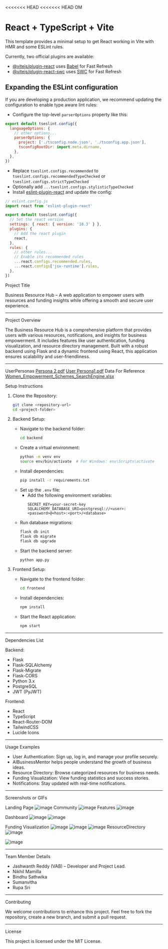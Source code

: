 <<<<<<< HEAD
<<<<<<< HEAD
OM
# React + TypeScript + Vite


This template provides a minimal setup to get React working in Vite with HMR and some ESLint rules.

Currently, two official plugins are available:

- [@vitejs/plugin-react](https://github.com/vitejs/vite-plugin-react/blob/main/packages/plugin-react/README.md) uses [Babel](https://babeljs.io/) for Fast Refresh
- [@vitejs/plugin-react-swc](https://github.com/vitejs/vite-plugin-react-swc) uses [SWC](https://swc.rs/) for Fast Refresh

## Expanding the ESLint configuration

If you are developing a production application, we recommend updating the configuration to enable type aware lint rules:

- Configure the top-level `parserOptions` property like this:

```js
export default tseslint.config({
  languageOptions: {
    // other options...
    parserOptions: {
      project: ['./tsconfig.node.json', './tsconfig.app.json'],
      tsconfigRootDir: import.meta.dirname,
    },
  },
})
```

- Replace `tseslint.configs.recommended` to `tseslint.configs.recommendedTypeChecked` or `tseslint.configs.strictTypeChecked`
- Optionally add `...tseslint.configs.stylisticTypeChecked`
- Install [eslint-plugin-react](https://github.com/jsx-eslint/eslint-plugin-react) and update the config:

```js
// eslint.config.js
import react from 'eslint-plugin-react'

export default tseslint.config({
  // Set the react version
  settings: { react: { version: '18.3' } },
  plugins: {
    // Add the react plugin
    react,
  },
  rules: {
    // other rules...
    // Enable its recommended rules
    ...react.configs.recommended.rules,
    ...react.configs['jsx-runtime'].rules,
  },
})
```

Project Title

Business Resource Hub – A web application to empower users with resources and funding insights while offering a smooth and secure user experience.

---

Project Overview

The Business Resource Hub is a comprehensive platform that provides users with various resources, notifications, and insights for business empowerment. It includes features like user authentication, funding visualization, and resource directory management. Built with a robust backend using Flask and a dynamic frontend using React, this application ensures scalability and user-friendliness.

---
UserPersonas
[Persona 2.pdf](https://github.com/user-attachments/files/18281192/Persona.2.pdf)
[User Persona1.pdf](https://github.com/user-attachments/files/18281193/User.Persona1.pdf)
Data For Reference
[Women_Empowerment_Schemes_SearchEngine.xlsx](https://github.com/user-attachments/files/18281199/Women_Empowerment_Schemes_SearchEngine.xlsx)



Setup Instructions

1. Clone the Repository:
   ```bash
   git clone <repository-url>
   cd <project-folder>
   ```

2. Backend Setup:
   - Navigate to the backend folder:
     ```bash
     cd backend
     ```
   - Create a virtual environment:
     ```bash
     python -m venv env
     source env/bin/activate  # For Windows: env\Scripts\activate
     ```
   - Install dependencies:
     ```bash
     pip install -r requirements.txt
     ```
   - Set up the `.env` file:
     - Add the following environment variables:
       ```
       SECRET_KEY=your-secret-key
       SQLALCHEMY_DATABASE_URI=postgresql://<user>:<password>@<host>:<port>/<database>
       ```
   - Run database migrations:
     ```bash
     flask db init
     flask db migrate
     flask db upgrade
     ```
   - Start the backend server:
     ```bash
     python app.py
     ```

3. Frontend Setup:
   - Navigate to the frontend folder:
     ```bash
     cd frontend
     ```
   - Install dependencies:
     ```bash
     npm install
     ```
   - Start the React application:
     ```bash
     npm start
     ```

---

Dependencies List

Backend:
- Flask
- Flask-SQLAlchemy
- Flask-Migrate
- Flask-CORS
- Python 3.x
- PostgreSQL
- JWT (PyJWT)

Frontend:
- React
- TypeScript
- React-Router-DOM
- TailwindCSS
- Lucide Icons

---

Usage Examples

- User Authentication: Sign up, log in, and manage your profile securely.
- AIBusinessMentor helps people understand the growth of business ideas.
- Resource Directory: Browse categorized resources for business needs.
- Funding Visualization: View funding statistics and success stories.
- Notifications: Stay updated with real-time notifications.

---

Screenshots or GIFs

Landing Page
![image](https://github.com/user-attachments/assets/44813040-29ab-44c9-a61e-234b18ba1bd2)
Community
![image](https://github.com/user-attachments/assets/d639b605-115b-4aa8-bdb3-7c4da72da2de)
Features
![image](https://github.com/user-attachments/assets/cf9bedea-5791-4d8c-96c9-cbd8f5290c7e)

Dashboard
![image](https://github.com/user-attachments/assets/b0161ec7-e615-4f3d-86e9-6693dc2c6b79)
![image](https://github.com/user-attachments/assets/b0ab4c63-7c68-416a-b642-02545ef61530)



Funding Visualization
![image](https://github.com/user-attachments/assets/8420b7cb-5b88-4418-9ac2-b4891f52a4ea)
![image](https://github.com/user-attachments/assets/2ff4e08d-92cf-4da5-a133-2cc744aeb5f2)
![image](https://github.com/user-attachments/assets/72cfb73f-3848-41d4-948f-a22ebf63a6a6)
ResourceDirectory
![image](https://github.com/user-attachments/assets/70453bd1-5d00-4ebf-91cb-bb29bd916526)

![image](https://github.com/user-attachments/assets/b2832f95-4d83-41fc-a94d-a868006ba78a)





---

Team Member Details

- Jashwanth Reddy (VAB) – Developer and Project Lead.
- Nikhil Mamilla
- Bindhu Sathwika
- Sumanvitha
- Rupa Sri

---

Contributing

We welcome contributions to enhance this project. Feel free to fork the repository, create a new branch, and submit a pull request.

---

License

This project is licensed under the MIT License.

